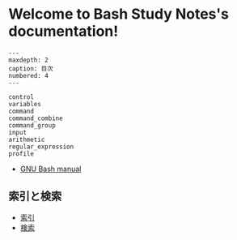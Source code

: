 # Welcome to Bash Study Notes's documentation!

```{toctree}
---
maxdepth: 2
caption: 目次
numbered: 4
---

control
variables
command
command_combine
command_group
input
arithmetic
regular_expression
profile
```

- [GNU Bash manual](https://www.gnu.org/software/bash/manual/)

## 索引と検索

- [索引](genindex)
- [検索](search)
